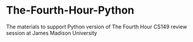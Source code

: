 # The-Fourth-Hour-Python
The materials to support Python version of The Fourth Hour CS149 review session at James Madison University
